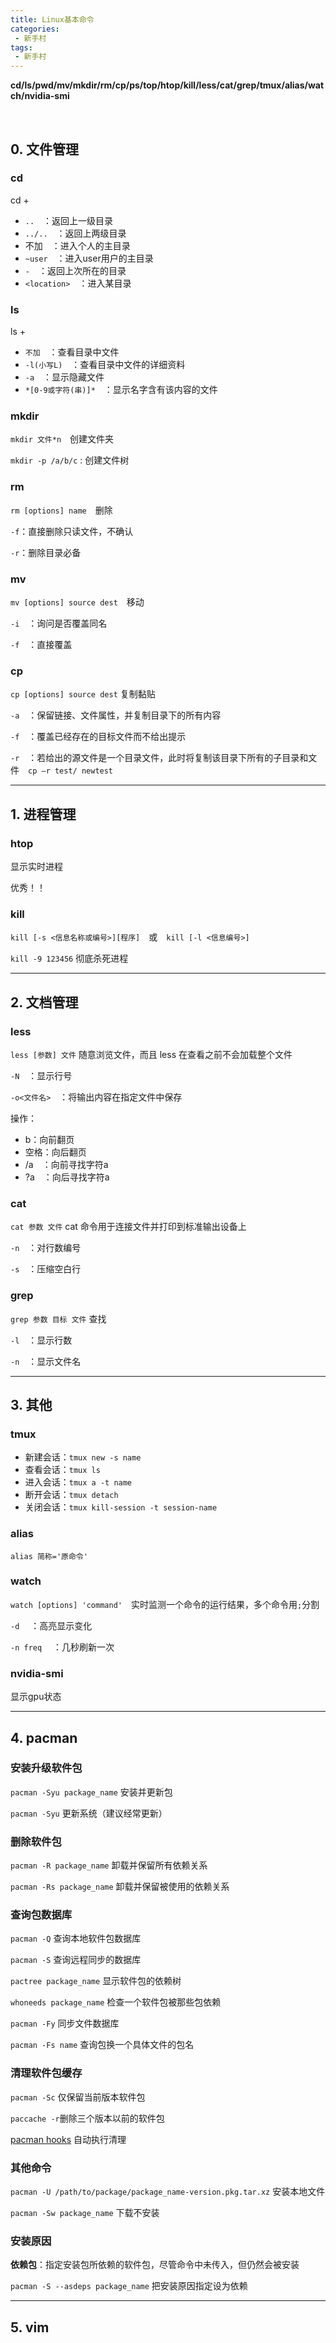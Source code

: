```yaml
---
title: Linux基本命令
categories:
 - 新手村
tags:
 - 新手村
---
```


 

**cd/ls/pwd/mv/mkdir/rm/cp/ps/top/htop/kill/less/cat/grep/tmux/alias/watch/nvidia-smi**



<br />

 

<!--more-->

## 0. 文件管理

### cd

cd + 

* `..`　：返回上一级目录
* `../..`　：返回上两级目录
* 不加　：进入个人的主目录
* `~user`　：进入user用户的主目录
* `-`　：返回上次所在的目录
* `<location>`　：进入某目录



### ls

ls +

* `不加`　：查看目录中文件
* `-l(小写L)`　：查看目录中文件的详细资料
* `-a`　：显示隐藏文件
* `*[0-9或字符(串)]*`　：显示名字含有该内容的文件



### mkdir

`mkdir 文件*n`　创建文件夹

`mkdir -p /a/b/c` : 创建文件树



### rm

`rm [options] name`　删除

`-f`：直接删除只读文件，不确认

`-r`：删除目录必备



### mv

`mv [options] source dest`　移动

`-i`　：询问是否覆盖同名　　　	

`-f`　：直接覆盖



### cp

`cp [options] source dest` 复制黏贴

`-a`　：保留链接、文件属性，并复制目录下的所有内容

`-f`　：覆盖已经存在的目标文件而不给出提示

`-r`　：若给出的源文件是一个目录文件，此时将复制该目录下所有的子目录和文件　`cp –r test/ newtest`

***

## 1. 进程管理

### htop

显示实时进程

优秀！！



### kill

`kill [-s <信息名称或编号>][程序]`　或　`kill [-l <信息编号>]`

`kill -9 123456` 彻底杀死进程



***

## 2. 文档管理

### less

`less [参数] 文件` 随意浏览文件，而且 less 在查看之前不会加载整个文件

`-N`　：显示行号

`-o<文件名>`　：将输出内容在指定文件中保存

操作：

- b：向前翻页　 
- 空格：向后翻页　
- /a　：向前寻找字符a
- ?a　：向后寻找字符a



### cat

`cat 参数 文件`   cat 命令用于连接文件并打印到标准输出设备上

`-n`　：对行数编号

`-s`　：压缩空白行



### grep

`grep 参数 目标 文件`  查找

`-l`　：显示行数

`-n`　：显示文件名

***

## 3. 其他

### tmux

* 新建会话：`tmux new -s name`
* 查看会话：`tmux ls`
* 进入会话：`tmux a -t name`
* 断开会话：`tmux detach`
* 关闭会话：`tmux kill-session -t session-name`

###  alias

`alias 简称='原命令'`



### watch

`watch [options] 'command'`　实时监测一个命令的运行结果，多个命令用`;`分割

`-d` 　：高亮显示变化

`-n freq` 　：几秒刷新一次



### nvidia-smi

显示gpu状态

***

## 4. pacman

### 安装升级软件包

`pacman -Syu package_name` 安装并更新包

`pacman -Syu` 更新系统（建议经常更新）

### 删除软件包

`pacman -R package_name` 卸载并保留所有依赖关系

`pacman -Rs package_name` 卸载并保留被使用的依赖关系

### 查询包数据库

`pacman -Q` 查询本地软件包数据库

`pacman -S` 查询远程同步的数据库

`pactree package_name` 显示软件包的依赖树

`whoneeds package_name` 检查一个软件包被那些包依赖

`pacman -Fy` 同步文件数据库

`pacman -Fs name` 查询包换一个具体文件的包名

### 清理软件包缓存

`pacman -Sc` 仅保留当前版本软件包

`paccache -r`删除三个版本以前的软件包

[pacman hooks](https://wiki.archlinux.org/index.php/Pacman_hooks) 自动执行清理

### 其他命令

`pacman -U /path/to/package/package_name-version.pkg.tar.xz` 安装本地文件

`pacman -Sw package_name` 下载不安装

### 安装原因

**依赖包**：指定安装包所依赖的软件包，尽管命令中未传入，但仍然会被安装

`pacman -S --asdeps package_name` 把安装原因指定设为依赖

***

## 5. vim

